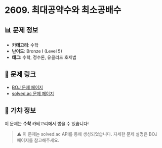 # 2609. 최대공약수와 최소공배수

## 📊 문제 정보
- **카테고리**: 수학
- **난이도**: Bronze I (Level 5)
- **태그**: 수학, 정수론, 유클리드 호제법

## 🔗 문제 링크
- [BOJ 문제 페이지](https://www.acmicpc.net/problem/2609)
- [solved.ac 문제 페이지](https://solved.ac/problems/2609)

## 🎯 가챠 정보
이 문제는 **수학** 카테고리에서 뽑을 수 있습니다!

> ⚠️ 이 문제는 solved.ac API를 통해 생성되었습니다. 
> 자세한 문제 설명은 BOJ 페이지를 참고해주세요.
